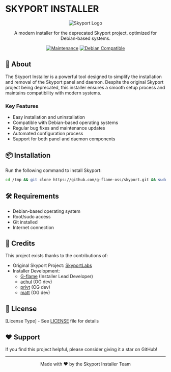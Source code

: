 # SKYPORT INSTALLER

<div align="center">

![Skyport Logo](https://via.placeholder.com/150)

A modern installer for the deprecated Skyport project, optimized for Debian-based systems.

[![Maintenance](https://img.shields.io/badge/Maintained%3F-yes-green.svg)](https://github.com/g-flame-oss/skyport/graphs/commit-activity)
[![Debian Compatible](https://img.shields.io/badge/Debian-Compatible-blue)](https://www.debian.org/)

</div>

## 🚀 About

The Skyport Installer is a powerful tool designed to simplify the installation and removal of the Skyport panel and daemon. Despite the original Skyport project being deprecated, this installer ensures a smooth setup process and maintains compatibility with modern systems.

### Key Features

- Easy installation and uninstallation
- Compatible with Debian-based operating systems
- Regular bug fixes and maintenance updates
- Automated configuration process
- Support for both panel and daemon components

## 📦 Installation

Run the following command to install Skyport:

```bash
cd /tmp && git clone https://github.com/g-flame-oss/skyport.git && sudo bash /tmp/skyport/script.sh
```

## 🛠️ Requirements

- Debian-based operating system
- Root/sudo access
- Git installed
- Internet connection

## 👥 Credits

This project exists thanks to the contributions of:

- Original Skyport Project: [SkyportLabs](https://github.com/skyportlabs)
- Installer Development:
  - [G-flame](https://github.com/g-flame) (Installer Lead Developer)
  - [achul]() (OG dev)
  - [privt]() (OG dev)
  - [matt]() (OG dev)

## 📝 License

[License Type] - See [LICENSE](LICENSE) file for details

## ❤️ Support

If you find this project helpful, please consider giving it a star on GitHub!

---

<div align="center">
  Made with ❤️ by the Skyport Installer Team
</div>
